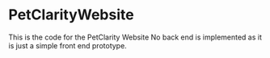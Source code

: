 # PetClarityWebsite
This is the code for the PetClarity Website
No back end is implemented as it is just a simple front end prototype.
